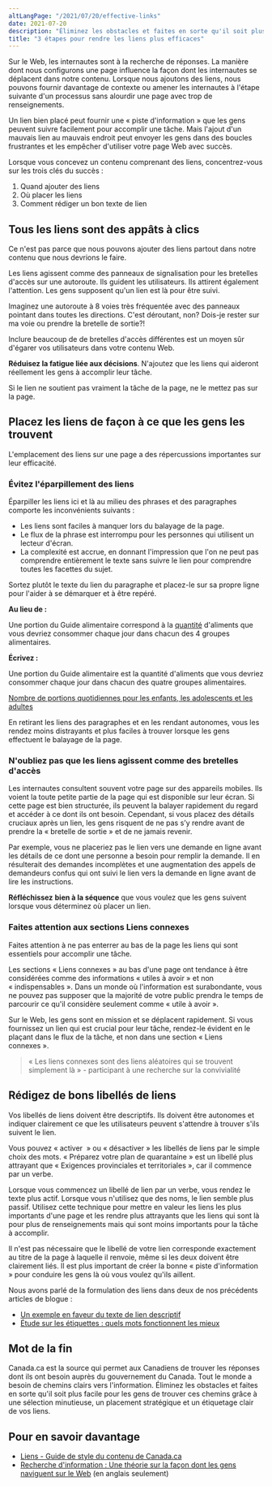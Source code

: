 ```yaml
---
altLangPage: "/2021/07/20/effective-links"
date: 2021-07-20
description: "Éliminez les obstacles et faites en sorte qu'il soit plus facile pour les gens de trouver leur chemin grâce à une sélection minutieuse, un placement stratégique et un étiquetage clair de vos liens."
title: "3 étapes pour rendre les liens plus efficaces"
---
```


Sur le Web, les internautes sont à la recherche de réponses. La manière dont nous configurons une page influence la façon dont les internautes se déplacent dans notre contenu. Lorsque nous ajoutons des liens, nous pouvons fournir davantage de contexte ou amener les internautes à l'étape suivante d'un processus sans alourdir une page avec trop de renseignements. 

Un lien bien placé peut fournir une «&nbsp;piste d'information&nbsp;» que les gens peuvent suivre facilement pour accomplir une tâche. Mais l'ajout d'un mauvais lien au mauvais endroit peut envoyer les gens dans des boucles frustrantes et les empêcher d'utiliser votre page Web avec succès.

Lorsque vous concevez un contenu comprenant des liens, concentrez-vous sur les trois clés du succès&nbsp;:

1. Quand ajouter des liens
2. Où placer les liens
3. Comment rédiger un bon texte de lien

## Tous les liens sont des appâts à clics

Ce n'est pas parce que nous pouvons ajouter des liens partout dans notre contenu que nous devrions le faire. 

Les liens agissent comme des panneaux de signalisation pour les bretelles d'accès sur une autoroute. Ils guident les utilisateurs. Ils attirent également l'attention. Les gens supposent qu'un lien est là pour être suivi.

Imaginez une autoroute à 8 voies très fréquentée avec des panneaux pointant dans toutes les directions. C'est déroutant, non? Dois-je rester sur ma voie ou prendre la bretelle de sortie?! 

Inclure beaucoup de de bretelles d'accès différentes est un moyen sûr d'égarer vos utilisateurs dans votre contenu Web.

**Réduisez la fatigue liée aux décisions**. N'ajoutez que les liens qui aideront réellement les gens à accomplir leur tâche. 

Si le lien ne soutient pas vraiment la tâche de la page, ne le mettez pas sur la page.

## Placez les liens de façon à ce que les gens les trouvent

L'emplacement des liens sur une page a des répercussions importantes sur leur efficacité.

### Évitez l'éparpillement des liens

Éparpiller les liens ici et là au milieu des phrases et des paragraphes comporte les inconvénients suivants&nbsp;: 

- Les liens sont faciles à manquer lors du balayage de la page. 
- Le flux de la phrase est interrompu pour les personnes qui utilisent un lecteur d'écran.
- La complexité est accrue, en donnant l'impression que l'on ne peut pas comprendre entièrement le texte sans suivre le lien pour comprendre toutes les facettes du sujet.

Sortez plutôt le texte du lien du paragraphe et placez-le sur sa propre ligne pour l'aider à se démarquer et à être repéré. 

<div class="well well-sm">
<p><b>Au lieu de&nbsp;:</b></p> 

<p>Une portion du Guide alimentaire correspond à la <a href="https://guide-alimentaire.canada.ca/fr/">quantité</a> d'aliments que vous devriez consommer chaque jour dans chacun des 4 groupes alimentaires.</p>

<p><b>Écrivez&nbsp;:</b></p>

<p>Une portion du Guide alimentaire est la quantité d'aliments que vous devriez consommer chaque jour dans chacun des quatre groupes alimentaires.</p>

<p><a href="http://www.hc-sc.gc.ca/fn-an/food-guide-aliment/basics-base/quantit-fra.php">Nombre de portions quotidiennes pour les enfants, les adolescents et les adultes</a></p>
</div>

En retirant les liens des paragraphes et en les rendant autonomes, vous les rendez moins distrayants et plus faciles à trouver lorsque les gens effectuent le balayage de la page.

### N'oubliez pas que les liens agissent comme des bretelles d'accès

Les internautes consultent souvent votre page sur des appareils mobiles. Ils voient la toute petite partie de la page qui est disponible sur leur écran. Si cette page est bien structurée, ils peuvent la balayer rapidement du regard et accéder à ce dont ils ont besoin. Cependant, si vous placez des détails cruciaux après un lien, les gens risquent de ne pas s’y rendre avant de prendre la «&nbsp;bretelle de sortie&nbsp;» et de ne jamais revenir.

Par exemple, vous ne placeriez pas le lien vers une demande en ligne avant les détails de ce dont une personne a besoin pour remplir la demande. Il en résulterait des demandes incomplètes et une augmentation des appels de demandeurs confus qui ont suivi le lien vers la demande en ligne avant de lire les instructions. 

**Réfléchissez** **bien à la séquence** que vous voulez que les gens suivent lorsque vous déterminez où placer un lien.

### Faites attention aux sections Liens connexes

Faites attention à ne pas enterrer au bas de la page les liens qui sont essentiels pour accomplir une tâche.

Les sections «&nbsp;Liens connexes&nbsp;» au bas d'une page ont tendance à être considérées comme des informations «&nbsp;utiles à avoir&nbsp;» et non «&nbsp;indispensables&nbsp;». Dans un monde où l'information est surabondante, vous ne pouvez pas supposer que la majorité de votre public prendra le temps de parcourir ce qu'il considère seulement comme «&nbsp;utile à avoir&nbsp;». 

Sur le Web, les gens sont en mission et se déplacent rapidement. Si vous fournissez un lien qui est crucial pour leur tâche, rendez-le évident en le plaçant dans le flux de la tâche, et non dans une section «&nbsp;Liens connexes&nbsp;».

> «&nbsp;Les liens connexes sont des liens aléatoires qui se trouvent simplement là&nbsp;» - participant à une recherche sur la convivialité

## Rédigez de bons libellés de liens

Vos libellés de liens doivent être descriptifs. Ils doivent être autonomes et indiquer clairement ce que les utilisateurs peuvent s'attendre à trouver s'ils suivent le lien. 

Vous pouvez «&nbsp;activer&nbsp; » ou «&nbsp;désactiver&nbsp;» les libellés de liens par le simple choix des mots. «&nbsp;Préparez votre plan de quarantaine&nbsp;» est un libellé plus attrayant que «&nbsp;Exigences provinciales et territoriales&nbsp;», car il commence par un verbe. 

Lorsque vous commencez un libellé de lien par un verbe, vous rendez le texte plus actif. Lorsque vous n'utilisez que des noms, le lien semble plus passif. Utilisez cette technique pour mettre en valeur les liens les plus importants d'une page et les rendre plus attrayants que les liens qui sont là pour plus de renseignements mais qui sont moins importants pour la tâche à accomplir.

Il n'est pas nécessaire que le libellé de votre lien corresponde exactement au titre de la page à laquelle il renvoie, même si les deux doivent être clairement liés. Il est plus important de créer la bonne «&nbsp;piste d'information&nbsp; » pour conduire les gens là où vous voulez qu'ils aillent.

Nous avons parlé de la formulation des liens dans deux de nos précédents articles de blogue&nbsp;: 

- [Un exemple en faveur du texte de lien descriptif ](https://blogue.canada.ca/2020/05/26/texte-de-lien-descriptif)
- [Étude sur les étiquettes&nbsp;: quels mots fonctionnent les mieux](https://blogue.canada.ca/2020/10/02/etude-sur-les-etiquettes)

## Mot de la fin

Canada.ca est la source qui permet aux Canadiens de trouver les réponses dont ils ont besoin auprès du gouvernement du Canada. Tout le monde a besoin de chemins clairs vers l'information. Éliminez les obstacles et faites en sorte qu'il soit plus facile pour les gens de trouver ces chemins grâce à une sélection minutieuse, un placement stratégique et un étiquetage clair de vos liens. 

## Pour en savoir davantage

- [Liens - Guide de style du contenu de Canada.ca](https://www.canada.ca/fr/secretariat-conseil-tresor/services/communications-gouvernementales/guide-redaction-contenu-canada.html#wp7-1)
- [Recherche d'information&nbsp;: Une théorie sur la façon dont les gens naviguent sur le Web](https://www.nngroup.com/articles/information-foraging/) (en anglais seulement)